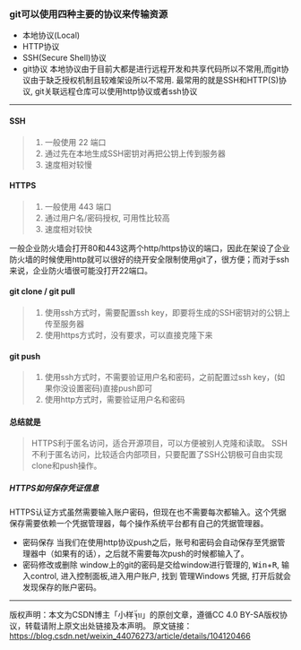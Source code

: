 ### git可以使用四种主要的协议来传输资源
* 本地协议(Local)
* HTTP协议
* SSH(Secure Shell)协议
* git协议
本地协议由于目前大都是进行远程开发和共享代码所以不常用,而git协议由于缺乏授权机制且较难架设所以不常用. 最常用的就是SSH和HTTP(S)协议, git关联远程仓库可以使用http协议或者ssh协议
***
#### SSH
> 1. 一般使用 22 端口
>2. 通过先在本地生成SSH密钥对再把公钥上传到服务器
>3. 速度相对较慢
#### HTTPS
>1. 一般使用 443 端口
>2. 通过用户名/密码授权, 可用性比较高
>3. 速度相对较快

一般企业防火墙会打开80和443这两个http/https协议的端口，因此在架设了企业防火墙的时候使用http就可以很好的绕开安全限制使用git了，很方便；而对于ssh来说，企业防火墙很可能没打开22端口。

#### git clone / git pull
>1. 使用ssh方式时，需要配置ssh key，即要将生成的SSH密钥对的公钥上传至服务器
>2. 使用https方式时，没有要求，可以直接克隆下来
#### git push 
>1. 使用ssh方式时，不需要验证用户名和密码，之前配置过ssh key，(如果你没设置密码)直接push即可
>2. 使用http方式时，需要验证用户名和密码

#### 总结就是
> HTTPS利于匿名访问，适合开源项目，可以方便被别人克隆和读取。
SSH不利于匿名访问，比较适合内部项目，只要配置了SSH公钥极可自由实现clone和push操作。

##### HTTPS如何保存凭证信息
HTTPS认证方式虽然需要输入账户密码，但现在也不需要每次都输入。这个凭据保存需要依赖一个凭据管理器，每个操作系统平台都有自己的凭据管理器。

* 密码保存
  当我们在使用http协议push之后，账号和密码会自动保存至凭据管理器中（如果有的话），之后就不需要每次push的时候都输入了。
* 密码修改或删除
  window上的git的密码是交给window进行管理的, <kbd>Win</kbd>+<kbd>R</kbd>, 输入control, 进入控制面板,进入用户账户, 找到 管理Windows 凭据, 打开后就会发现保存的账户密码。

***
版权声明：本文为CSDN博主「小样จุ๊บ」的原创文章，遵循CC 4.0 BY-SA版权协议，转载请附上原文出处链接及本声明。
原文链接：https://blog.csdn.net/weixin_44076273/article/details/104120466
